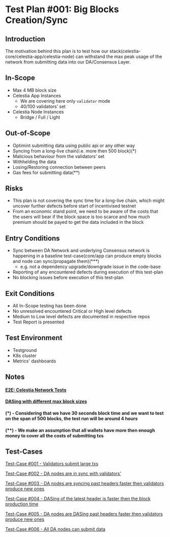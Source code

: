 # Test Plan #001: Big Blocks Creation/Sync

## Introduction

The motivation behind this plan is to test how our stack(celestia-core/celestia-app/celestia-node) can withstand the max peak usage of the network from submitting data into our DA/Consensus Layer. 

## In-Scope

- Max 4 MB block size
- Celestia App Instances
    - We are covering here only `validator` mode
    - 40/100 validators’ set
- Celestia Node Instances
    - Bridge / Full / Light

## Out-of-Scope

- Optimint submitting data using public api or any other way
- Syncing from a long-live chain(i.e. more then 500 block)(*)
- Malicious behaviour from the validators’ set
- Withhelding the data
- Losing/Restoring connection between peers
- Gas fees for submitting data(**)

## Risks

- This plan is not covering the sync time for a long-live chain, which might uncover further defects before start of incentivised testnet
- From an economic stand point, we need to be aware of the costs that the users will bear if the block space is too scarce and how much premium should be payed to get the data included in the block

## Entry Conditions

- Sync between DA Network and underlying Consensus network is happening in a baseline test-case(core/app can produce empty blocks and node can sync/propagate them)(***)
    - e.g. not a dependency upgrade/downgrade issue in the code-base
- Reporting of any encountered defects during execution of this test-plan
- No blocking issues before execution of this test-plan

## Exit Conditions

- All In-Scope testing has been done
- No unresolved encountered Critical or High level defects
- Medium to Low level defects are documented in respective repos
- Test Report is presented

## Test Environment

- Testground
- K8s cluster
- Metrics' dashboards

## Notes

#### [E2E: Celestia Network Tests](https://github.com/celestiaorg/celestia-node/issues/7)

#### [DASing with different max block sizes](https://github.com/celestiaorg/celestia-node/issues/266)

#### (*) - Considering that we have 30 seconds block time and we want to test on the span of 500 blocks, the test run will be around 4 hours

#### (**) - We make an assumption that all wallets have more then enough money to cover all the costs of submitting txs


## Test-Cases

[Test-Case #001 - Validators submit large txs](https://www.notion.so/Test-Case-001-Validators-submit-large-txs-a39629f2280847a194436cea2d9fb906)

[Test-Case #002 - DA nodes are in sync with validators’ ](https://www.notion.so/Test-Case-002-DA-nodes-are-in-sync-with-validators-46d1d8aa9c594c62bd741560096efc9f)

[Test-Case #003 - DA nodes are syncing past headers faster then validators produce new ones](https://www.notion.so/Test-Case-003-DA-nodes-are-syncing-past-headers-faster-then-validators-produce-new-ones-ce2a045b518146ed8dbe4dd834d855e1)

[Test-Case #004 - DASing of the latest header is faster then the block production time](https://www.notion.so/Test-Case-004-DASing-of-the-latest-header-is-faster-then-the-block-production-time-75324b10e34b4563a22800f8d62455cc)

[Test-Case #005 - DA nodes are DASing past headers faster then validators produce new ones](https://www.notion.so/Test-Case-005-DA-nodes-are-DASing-past-headers-faster-then-validators-produce-new-ones-e69111ad58374646a96116bcdd748d99)

[Test-Case #006 - All DA nodes can submit data ](https://www.notion.so/Test-Case-006-All-DA-nodes-can-submit-data-308f47ff77f44f7f8ffd9460f82a1cef)